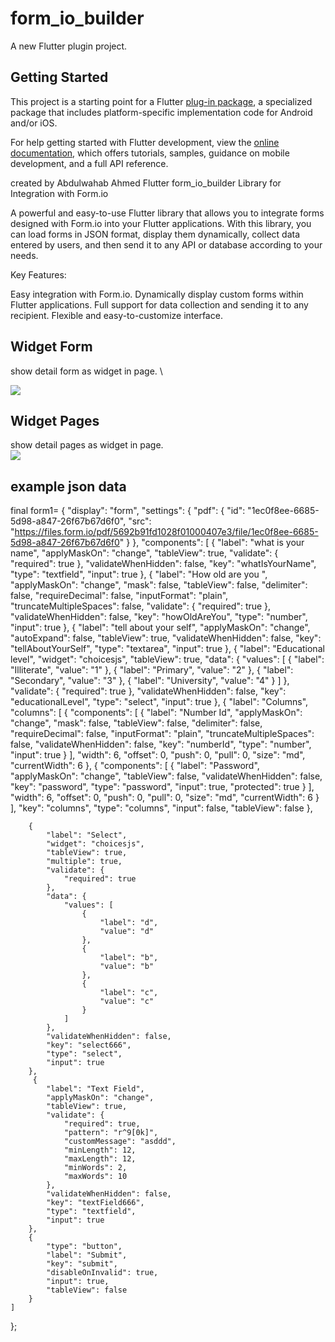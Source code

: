 # form_io_builder

A new Flutter plugin project.

## Getting Started

This project is a starting point for a Flutter
[plug-in package](https://flutter.dev/to/develop-plugins),
a specialized package that includes platform-specific implementation code for
Android and/or iOS.

For help getting started with Flutter development, view the
[online documentation](https://docs.flutter.dev), which offers tutorials,
samples, guidance on mobile development, and a full API reference.

created by Abdulwahab Ahmed 
Flutter form_io_builder Library for Integration with Form.io

A powerful and easy-to-use Flutter library that allows you to integrate forms designed with Form.io into your Flutter applications. With this library, you can load forms in JSON format, display them dynamically, collect data entered by users, and then send it to any API or database according to your needs.

Key Features:

Easy integration with Form.io.
Dynamically display custom forms within Flutter applications.
Full support for data collection and sending it to any recipient.
Flexible and easy-to-customize interface.
## Widget Form 
show detail form as widget in page. \

![](./screenshoot/widgetform.png)

## Widget Pages 
show detail pages  as widget in page. \
![](./screenshoot/widgetpage.png)

## example json data
final form1= {
    "display": "form",
    "settings": {
        "pdf": {
            "id": "1ec0f8ee-6685-5d98-a847-26f67b67d6f0",
            "src": "https://files.form.io/pdf/5692b91fd1028f01000407e3/file/1ec0f8ee-6685-5d98-a847-26f67b67d6f0"
        }
    },
    "components": [
        {
            "label": "what is your name",
            "applyMaskOn": "change",
            "tableView": true,
            "validate": {
                "required": true
            },
            "validateWhenHidden": false,
            "key": "whatIsYourName",
            "type": "textfield",
            "input": true
        },
        {
            "label": "How old are you ",
            "applyMaskOn": "change",
            "mask": false,
            "tableView": false,
            "delimiter": false,
            "requireDecimal": false,
            "inputFormat": "plain",
            "truncateMultipleSpaces": false,
            "validate": {
                "required": true
            },
            "validateWhenHidden": false,
            "key": "howOldAreYou",
            "type": "number",
            "input": true
        },
        {
            "label": "tell about your self",
            "applyMaskOn": "change",
            "autoExpand": false,
            "tableView": true,
            "validateWhenHidden": false,
            "key": "tellAboutYourSelf",
            "type": "textarea",
            "input": true
        },
        {
            "label": "Educational level",
            "widget": "choicesjs",
            "tableView": true,
            "data": {
                "values": [
                    {
                        "label": "Illiterate",
                        "value": "1"
                    },
                    {
                        "label": "Primary",
                        "value": "2"
                    },
                    {
                        "label": "Secondary",
                        "value": "3"
                    },
                    {
                        "label": "University",
                        "value": "4"
                    }
                ]
            },
            "validate": {
                "required": true
            },
            "validateWhenHidden": false,
            "key": "educationalLevel",
            "type": "select",
            "input": true
        },
        {
            "label": "Columns",
            "columns": [
                {
                    "components": [
                        {
                            "label": "Number Id",
                            "applyMaskOn": "change",
                            "mask": false,
                            "tableView": false,
                            "delimiter": false,
                            "requireDecimal": false,
                            "inputFormat": "plain",
                            "truncateMultipleSpaces": false,
                            "validateWhenHidden": false,
                            "key": "numberId",
                            "type": "number",
                            "input": true
                        }
                    ],
                    "width": 6,
                    "offset": 0,
                    "push": 0,
                    "pull": 0,
                    "size": "md",
                    "currentWidth": 6
                },
                {
                    "components": [
                        {
                            "label": "Password",
                            "applyMaskOn": "change",
                            "tableView": false,
                            "validateWhenHidden": false,
                            "key": "password",
                            "type": "password",
                            "input": true,
                            "protected": true
                        }
                    ],
                    "width": 6,
                    "offset": 0,
                    "push": 0,
                    "pull": 0,
                    "size": "md",
                    "currentWidth": 6
                }
            ],
            "key": "columns",
            "type": "columns",
            "input": false,
            "tableView": false
        },
       
        {
            "label": "Select",
            "widget": "choicesjs",
            "tableView": true,
            "multiple": true,
            "validate": {
                "required": true
            },
            "data": {
                "values": [
                    {
                        "label": "d",
                        "value": "d"
                    },
                    {
                        "label": "b",
                        "value": "b"
                    },
                    {
                        "label": "c",
                        "value": "c"
                    }
                ]
            },
            "validateWhenHidden": false,
            "key": "select666",
            "type": "select",
            "input": true
        },
         {
            "label": "Text Field",
            "applyMaskOn": "change",
            "tableView": true,
            "validate": {
                "required": true,
                "pattern": "r^9[0k]",
                "customMessage": "asddd",
                "minLength": 12,
                "maxLength": 12,
                "minWords": 2,
                "maxWords": 10
            },
            "validateWhenHidden": false,
            "key": "textField666",
            "type": "textfield",
            "input": true
        },
        {
            "type": "button",
            "label": "Submit",
            "key": "submit",
            "disableOnInvalid": true,
            "input": true,
            "tableView": false
        }
    ]
};


